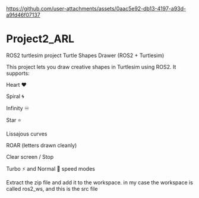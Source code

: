 


https://github.com/user-attachments/assets/0aac5e92-db13-4197-a93d-a9fd46f07137





# Project2_ARL
ROS2 turtlesim project
Turtle Shapes Drawer (ROS2 + Turtlesim)

This project lets you draw creative shapes in Turtlesim using ROS2.
It supports:

Heart ❤️

Spiral 🌀

Infinity ♾️

Star ⭐

Lissajous curves

ROAR (letters drawn cleanly)

Clear screen / Stop

Turbo ⚡ and Normal 🐢 speed modes

Extract the zip file and add it to the workspace. in my case the workspace is called ros2_ws, and this is the src file

